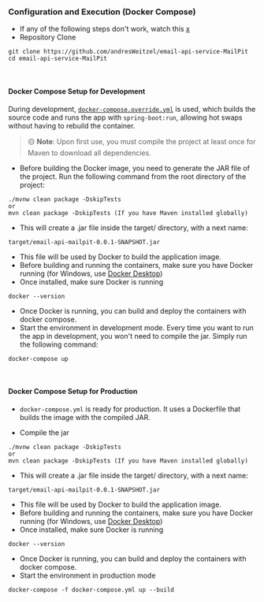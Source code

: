 ### Configuration and Execution (Docker Compose)
* If any of the following steps don't work, watch this [x](x)
* Repository Clone
```git
git clone https://github.com/andresWeitzel/email-api-service-MailPit
cd email-api-service-MailPit
```
<br>

#### Docker Compose Setup for Development

During development, [`docker-compose.override.yml`](./docker-compose.override.yml) is used, which builds the source code and runs the app with `spring-boot:run`, allowing hot swaps without having to rebuild the container.

> 🟡 **Note**: Upon first use, you must compile the project at least once for Maven to download all dependencies.

* Before building the Docker image, you need to generate the JAR file of the project. Run the following command from the root directory of the project:
```git
./mvnw clean package -DskipTests
or
mvn clean package -DskipTests (If you have Maven installed globally)
```
* This will create a .jar file inside the target/ directory, with a next name:
```git
target/email-api-mailpit-0.0.1-SNAPSHOT.jar
```
* This file will be used by Docker to build the application image.
* Before building and running the containers, make sure you have Docker running (for Windows, use [Docker Desktop]([https://nodejs.org/en/download](https://www.docker.com/products/docker-desktop/)))
* Once installed, make sure Docker is running
```git
docker --version
```
* Once Docker is running, you can build and deploy the containers with docker compose.
* Start the environment in development mode. Every time you want to run the app in development, you won't need to compile the jar. Simply run the following command:
```git
docker-compose up
```

<br>

#### Docker Compose Setup for Production

* `docker-compose.yml` is ready for production. It uses a Dockerfile that builds the image with the compiled JAR.

* Compile the jar
```git
./mvnw clean package -DskipTests
or
mvn clean package -DskipTests (If you have Maven installed globally)
```
* This will create a .jar file inside the target/ directory, with a next name:
```git
target/email-api-mailpit-0.0.1-SNAPSHOT.jar
```
* This file will be used by Docker to build the application image.
* Before building and running the containers, make sure you have Docker running (for Windows, use [Docker Desktop]([https://nodejs.org/en/download](https://www.docker.com/products/docker-desktop/)))
* Once installed, make sure Docker is running
```git
docker --version
```
* Once Docker is running, you can build and deploy the containers with docker compose.
* Start the environment in production mode
```git
docker-compose -f docker-compose.yml up --build
```
